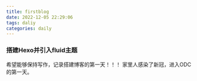 ```yaml
---
title: firstblog
date: 2022-12-05 22:29:06
tags: daliy
categories: daily
---
```


### 搭建Hexo并引入fluid主题
希望能够保持写作，记录搭建博客的第一天！！！
家里人感染了新冠，进入ODC的第一天。
